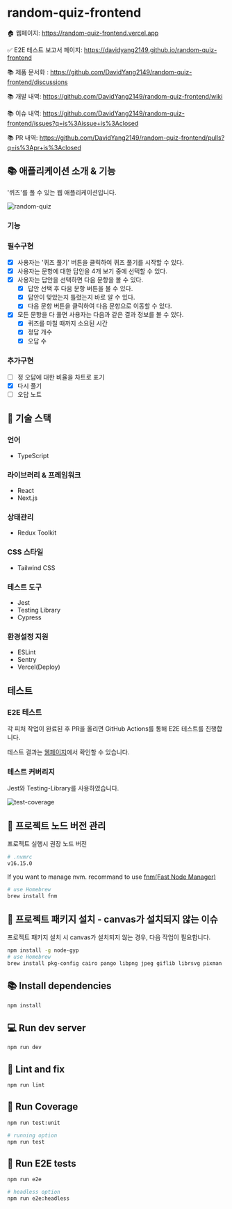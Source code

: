 # random-quiz-frontend

🏠 웹페이지: https://random-quiz-frontend.vercel.app  

✅ E2E 테스트 보고서 페이지: https://davidyang2149.github.io/random-quiz-frontend

📚 제품 문서화 : https://github.com/DavidYang2149/random-quiz-frontend/discussions

📚 개발 내역: https://github.com/DavidYang2149/random-quiz-frontend/wiki

📚 이슈 내역: https://github.com/DavidYang2149/random-quiz-frontend/issues?q=is%3Aissue+is%3Aclosed

📚 PR 내역: https://github.com/DavidYang2149/random-quiz-frontend/pulls?q=is%3Apr+is%3Aclosed

## 📚 애플리케이션 소개 & 기능
'퀴즈'를 풀 수 있는 웹 애플리케이션입니다.

![random-quiz](https://user-images.githubusercontent.com/40143056/191524296-44ffb269-40e6-4428-9f04-c30c40dbf383.gif)

### 기능
### 필수구현
- [x] 사용자는 '퀴즈 풀기' 버튼을 클릭하여 퀴즈 풀기를 시작할 수 있다.
- [x] 사용자는 문항에 대한 답안을 4개 보기 중에 선택할 수 있다.
- [x] 사용자는 답안을 선택하면 다음 문항을 볼 수 있다.
  - [x] 답안 선택 후 다음 문항 버튼을 볼 수 있다.
  - [x] 답안이 맞았는지 틀렸는지 바로 알 수 있다.
  - [x] 다음 문항 버튼을 클릭하여 다음 문항으로 이동할 수 있다.
- [x] 모든 문항을 다 풀면 사용자는 다음과 같은 결과 정보를 볼 수 있다.
  - [x] 퀴즈를 마칠 때까지 소요된 시간
  - [x] 정답 개수
  - [x] 오답 수

### 추가구현
- [ ] 정 오답에 대한 비율을 차트로 표기
- [x] 다시 풀기
- [ ] 오답 노트

## 💎 기술 스택
### 언어
- TypeScript

### 라이브러리 & 프레임워크
- React
- Next.js

### 상태관리
- Redux Toolkit

### CSS 스타일
- Tailwind CSS

### 테스트 도구
- Jest
- Testing Library
- Cypress

### 환경설정 지원
- ESLint
- Sentry
- Vercel(Deploy)

## 테스트

### E2E 테스트 

각 피처 작업이 완료된 후 PR을 올리면 GitHub Actions를 통해 E2E 테스트를 진행합니다. 

테스트 결과는 [웹페이지](https://davidyang2149.github.io/random-quiz-frontend)에서 확인할 수 있습니다.

### 테스트 커버리지

Jest와 Testing-Library를 사용하였습니다.

![test-coverage](https://user-images.githubusercontent.com/40143056/191526342-5bda0898-61cb-4c55-8bcc-6053359f415f.png)


## 🔖 프로젝트 노드 버전 관리

프로젝트 실행시 권장 노드 버전

```sh
# .nvmrc
v16.15.0
```
If you want to manage nvm. recommand to use [fnm(Fast Node Manager)](https://github.com/Schniz/fnm)

```sh
# use Homebrew
brew install fnm
```

## 🔖 프로젝트 패키지 설치 - canvas가 설치되지 않는 이슈

프로젝트 패키지 설치 시 canvas가 설치되지 않는 경우, 다음 작업이 필요합니다.

```sh
npm install -g node-gyp
# use Homebrew
brew install pkg-config cairo pango libpng jpeg giflib librsvg pixman
```

## 📚 Install dependencies

```sh
npm install
```

## 💻 Run dev server

```sh
npm run dev
```

## 🧪 Lint and fix

```sh
npm run lint
```

## 🧪 Run Coverage

```sh
npm run test:unit

# running option
npm run test
```

## 🧪 Run E2E tests

```sh
npm run e2e

# headless option
npm run e2e:headless
```
